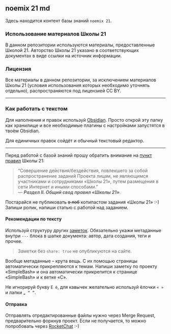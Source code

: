 ## noemix 21 md

Здесь находится контент базы знаний `noemix 21`.

### Использование материалов Школы 21

В данном репозитории используются материалы, предоставленные Школой 21. Авторство Школы 21 указано в соответствующих документах в виде ссылки на источник информации.

### Лицензия

Все материалы в данном репозитории, за исключением материалов Школы 21 (условия использования которых необходимо уточнять отдельно), распространяются под лицензией CC BY.

---

### Как работать с текстом

Для наполнения и правок используй [Obsidian](https://obsidian.md/). Просто открой эту папку как хранилище и все необходимые плагины с настройками запустятся в твоём Obsidian.

Для единичных правок сойдёт и обычный текстовый редактор.

___
Перед работой с базой знаний прошу обратить внимание на [пункт правил](https://applicant.21-school.ru/rules) Школы 21:
> “Совершение действия/бездействия, повлекшего за собой распространение заданий Проекта лицам, не являющимся участниками и сотрудниками «Школы 21», путем размещения в сети Интернет и иными способами.”\
— ***Раздел II. Общий свод правил «Школы 21»***.

Постарайся не публиковать ~~в лоб~~ копипастом задания «Школы 21» :-)
Запиши ролик, напиши статью с работой над заданием.

#### Рекомендации по тексту

Используй структуру других [заметок](data/03.%20🌱Вашизаметки/Новости/11.01.2025%20Релиз%20🎊.md). Обязательно укажи метаданные внутри `---` блока в шапке документа: автор, дата создания, теги и прочее.
> Заметки без `share: true` не опубликуются на сайте.

Вообще метаданные – крута вещь. С их помощью страницы автоматически прикрепляются к темам. Напиши заметку по проекту «SimpleBash» и она автоматически прикрепится к странице «SimpleBash» и к ветке «C».

Не игнорируй букву `Ё ё`, для кавычек желательно используй ёлочки `« »` и лапки `„ “ ”`. 

#### Отправка
Отправлять отредактированные файлы нужно через Merge Request, предварительно форкнув проект. Если не получается, то можно попробовать через [RocketChat](https://rocketchat-student.21-school.ru/channel/noemix-21) :-)
